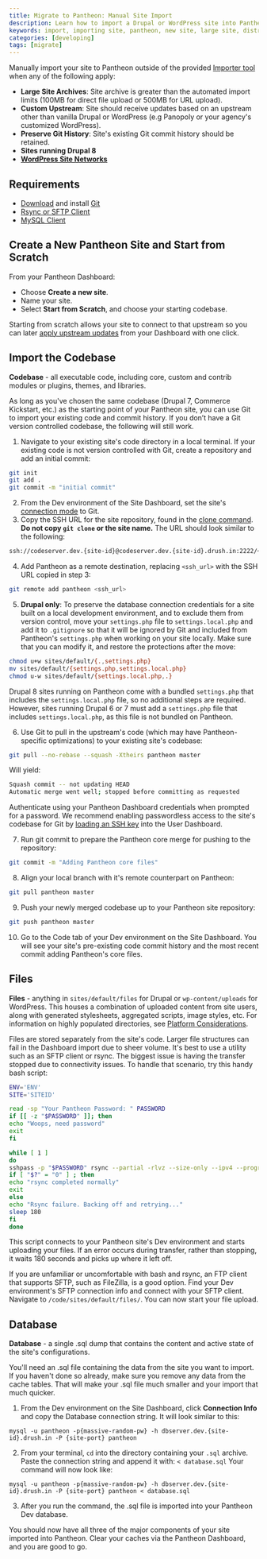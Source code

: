 ```yaml
---
title: Migrate to Pantheon: Manual Site Import
description: Learn how to import a Drupal or WordPress site into Pantheon outside of the Importer Tool.
keywords: import, importing site, pantheon, new site, large site, distro, upstream, git history
categories: [developing]
tags: [migrate]
---
```


Manually import your site to Pantheon outside of the provided [Importer tool](/docs/migrate/#plan-the-import) when any of the following apply:

* **Large Site Archives**: Site archive is greater than the automated import limits (100MB for direct file upload or 500MB for URL upload).
* **Custom Upstream**: Site should receive updates based on an upstream other than vanilla Drupal or WordPress (e.g Panopoly or your agency's customized WordPress).
* **Preserve Git History**: Site's existing Git commit history should be retained.
* **Sites running Drupal 8**
* **[WordPress Site Networks](/docs/wordpress-site-networks/)**

## Requirements

* [Download](http://git-scm.com/downloads) and install [Git](/docs/git/)
* [Rsync or SFTP Client](/docs/rsync-and-sftp/)
* [MySQL Client](/docs/mysql-access/)

## Create a New Pantheon Site and Start from Scratch

From your Pantheon Dashboard:

* Choose **Create a new site**.
* Name your site.
* Select **Start from Scratch**, and choose your starting codebase.

Starting from scratch allows your site to connect to that upstream so you can later [apply upstream updates](/docs/upstream-updates/) from your Dashboard with one click.

## Import the Codebase

**Codebase** - all executable code, including core, custom and contrib modules or plugins, themes, and libraries.

As long as you've chosen the same codebase (Drupal 7, Commerce Kickstart, etc.) as the starting point of your Pantheon site, you can use Git to import your existing code and commit history. If you don’t have a Git version controlled codebase, the following will still work.

1. Navigate to your existing site's code directory in a local terminal. If your existing code is not version controlled with Git, create a repository and add an initial commit:

 ```bash
 git init
 git add .
 git commit -m "initial commit"
 ```
2. From the Dev environment of the Site Dashboard, set the site's [connection mode](/docs/getting-started/#interact-with-your-code) to Git.
3. Copy the SSH URL for the site repository, found in the <a href="/docs/git/#step-2-copy-the-git-clone-command" data-proofer-ignore>clone command</a>. **Do not copy `git clone` or the site name.** The URL should look similar to the following:

 ```bash
 ssh://codeserver.dev.{site-id}@codeserver.dev.{site-id}.drush.in:2222/~/repository.git
 ```

4. Add Pantheon as a remote destination, replacing `<ssh_url>` with the SSH URL copied in step 3:

 ```bash
 git remote add pantheon <ssh_url>
 ```

5. **Drupal only**: To preserve the database connection credentials for a site built on a local development environment, and to exclude them from version control, move your `settings.php` file to `settings.local.php` and add it to `.gitignore` so that it will be ignored by Git and included from Pantheon's `settings.php` when working on your site locally. Make sure that you can modify it, and restore the protections after the move:

 ```bash
 chmod u+w sites/default/{.,settings.php}
 mv sites/default/{settings.php,settings.local.php}
 chmod u-w sites/default/{settings.local.php,.}
 ```
 Drupal 8 sites running on Pantheon come with a bundled `settings.php` that includes the `settings.local.php` file, so no additional steps are required. However, sites running Drupal 6 or 7 must add a `settings.php` file that includes `settings.local.php`, as this file is not bundled on Pantheon.

6. Use Git to pull in the upstream's code (which may have Pantheon-specific optimizations) to your existing site's codebase:

 ```bash
 git pull --no-rebase --squash -Xtheirs pantheon master
 ```  

 Will yield:  
 ```bash
 Squash commit -- not updating HEAD  
 Automatic merge went well; stopped before committing as requested
 ```
 Authenticate using your Pantheon Dashboard credentials when prompted for a password. We recommend enabling passwordless access to the site's codebase for Git by [loading an SSH key](/docs/generate-ssh-key/) into the User Dashboard.

7. Run git commit to prepare the Pantheon core merge for pushing to the repository:
 ```bash
 git commit -m "Adding Pantheon core files"
 ```
8. Align your local branch with it's remote counterpart on Pantheon:

 ```bash
 git pull pantheon master
 ```
9. Push your newly merged codebase up to your Pantheon site repository:

 ```bash
 git push pantheon master
 ```

10. Go to the Code tab of your Dev environment on the Site Dashboard. You will see your site's pre-existing code commit history and the most recent commit adding Pantheon's core files.

## Files

**Files** - anything in `sites/default/files` for Drupal or `wp-content/uploads` for WordPress. This houses a combination of uploaded content from site users, along with generated stylesheets, aggregated scripts, image styles, etc. For information on highly populated directories, see [Platform Considerations](/docs/platform-considerations/#highly-populated-directories).

Files are stored separately from the site's code. Larger file structures can fail in the Dashboard import due to sheer volume. It's best to use a utility such as an SFTP client or rsync. The biggest issue is having the transfer stopped due to connectivity issues. To handle that scenario, try this handy bash script:  

```bash
ENV='ENV'
SITE='SITEID'

read -sp "Your Pantheon Password: " PASSWORD
if [[ -z "$PASSWORD" ]]; then
echo "Woops, need password"
exit
fi

while [ 1 ]
do
sshpass -p "$PASSWORD" rsync --partial -rlvz --size-only --ipv4 --progress -e 'ssh -p 2222' ./files/* --temp-dir=../tmp/ $ENV.$SITE@appserver.$ENV.$SITE.drush.in:files/
if [ "$?" = "0" ] ; then
echo "rsync completed normally"
exit
else
echo "Rsync failure. Backing off and retrying..."
sleep 180
fi
done
```
This script connects to your Pantheon site's Dev environment and starts uploading your files. If an error occurs during transfer, rather than stopping, it waits 180 seconds and picks up where it left off.  

If you are unfamiliar or uncomfortable with bash and rsync, an FTP client that supports SFTP, such as FileZilla, is a good option. Find your Dev environment's SFTP connection info and connect with your SFTP client. Navigate to `/code/sites/default/files/`. You can now start your file upload.  

## Database  

**Database** - a single .sql dump that contains the content and active state of the site's configurations.

You'll need an .sql file containing the data from the site you want to import. If you haven't done so already, make sure you remove any data from the cache tables. That will make your .sql file much smaller and your import that much quicker.


1. From the Dev environment on the Site Dashboard, click **Connection Info** and copy the Database connection string. It will look similar to this:

 ```
 mysql -u pantheon -p{massive-random-pw} -h dbserver.dev.{site-id}.drush.in -P {site-port} pantheon
 ```
2. From your terminal, `cd` into the directory containing your `.sql` archive. Paste the connection string and append it with:
`< database.sql`
Your command will now look like:

 ```
 mysql -u pantheon -p{massive-random-pw} -h dbserver.dev.{site-id}.drush.in -P {site-port} pantheon < database.sql
 ```
3. After you run the command, the .sql file is imported into your Pantheon Dev database.  

You should now have all three of the major components of your site imported into Pantheon. Clear your caches via the Pantheon Dashboard, and you are good to go.
